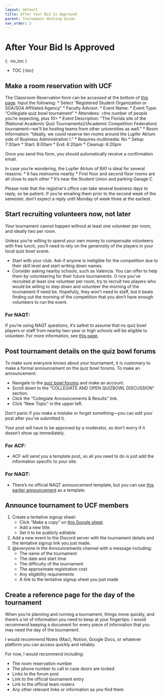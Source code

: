 ```yaml
---
layout: default
title: After Your Bid Is Approved
parent: Tournament Hosting Guide
nav_order: 3
---
```


# After Your Bid Is Approved
{: .no_toc }

- TOC
{:toc}

## Make a room reservation with UCF 
The Classroom Reservation form can be accessed at the bottom of [this page](https://registrar.ucf.edu/classroom-reservations/). 
Input the following: 
	* Select “Registered Student Organization or SGA/SGA Affiliated Agency”
	* Faculty Advisor: <Contact information can be found in the Club Wiki> 
	* Event Name: <Name of tournament here> 
	* Event Type: “Collegiate quiz bowl tournament” 
	* Attendees: <the number of people you’re expecting, plus 10> 
	* Event Description: “The Florida site of the (National Academic Quiz Tournaments)/(Academic Competition Federation) <year> <tournament name> tournament—we'll be hosting teams from other universities as well.”
	* Room Information: “Ideally, we could reserve ten rooms around the Lupfer Atrium side of Business Administration I.” 
	* Requires multimedia: No
	* Setup: 7:30am
	* Start: 8:00am
	* End: 6:20pm
	* Cleanup: 6:20pm 

Once you send this form, you should automatically receive a confirmation email.

In case you’re wondering, the Lupfer Atrium of BA1 is ideal for several reasons: 
	* It has restrooms nearby
	* First floor and second floor rooms are all close to each other
	* It’s near the Student Union and parking Garage C

Please note that the registrar’s office can take several business days to reply, so be patient. If you’re emailing them prior to the second week of the semester, don’t expect a reply until Monday of week three at the earliest. 

## Start recruiting volunteers now, not later
Your tournament cannot happen without at least one volunteer per room, and ideally two per room.  

Unless you’re willing to spend your own money to compensate volunteers with free lunch, you’ll need to rely on the generosity of the players in your local quiz bowl scene.
* Start with your club. Ask if anyone is ineligible for the competition due to their skill level and start writing down names. 
* Consider asking nearby schools, such as Valencia. You can offer to help them by volunteering for their future tournaments. 
O
nce you’ve recruited at least one volunteer per room, try to recruit two players who would be willing to step down and volunteer the morning of the tournament if need be. Hopefully, they won’t need to staff, but it beats finding out the morning of the competition that you don’t have enough volunteers to run the event.  

### For NAQT:
If you’re using NAQT questions, it’s safest to assume that no quiz bowl players or staff from nearby two-year or high schools will be eligible to volunteer. For more information, see [this page](https://www.naqt.com/schedule/assigned-packet-sets.jsp). 

## Post tournament details on the quiz bowl forums
To make sure everyone knows about your tournament, it is customary to make a formal announcement on the quiz bowl forums. To make an announcement:

* Navigate to the [quiz bowl forums](https://hsquizbowl.org/forums/) and make an account.
* Scroll down to the “COLLEGIATE AND OPEN QUIZBOWL DISCUSSION” section.
* Click the “Collegiate Announcements & Results” link.
* Click “New Topic” in the upper left.

Don’t panic if you make a mistake or forget something—you can edit your post after you’ve submitted it. 

Your post will have to be approved by a moderator, so don’t worry if it doesn’t show up immediately. 

### For ACF: 
* ACF will send you a template post, so all you need to do is just add the information specific to your site. 

### For NAQT: 
* There’s no official NAQT announcement template, but you can use [this earlier announcement](https://hsquizbowl.org/forums/viewtopic.php?p=392930&) as a template.


## Announce tournament to UCF members 
1. Create a tentative signup sheet: 
	* Click “Make a copy” on [this Google sheet](https://docs.google.com/spreadsheets/d/1cf7gV7h66Y8eXI0iRCXeFQE-tVw-BbM0GlIBy20bGvI/edit?usp=sharing). 
	* Add a new title.
	* Set it to be publicly editable. 
1. Add a new event to the Discord server with the tournament details and the tentative signup link you just made.
1. @everyone in the Announcements channel with a message including:
	* The name of the tournament 
	* The date and start time
	* The difficulty of the tournament
	* The approximate registration cost
	* Any eligibility requirements
	* A link to the tentative signup sheet you just made


## Create a reference page for the day of the tournament
When you’re planning and running a tournament, things move quickly, and there’s a lot of information you need to keep at your fingertips. I would recommend keeping a document for every piece of information that you may need the day of the tournament. 

I would recommend Notes (Mac), Notion, Google Docs, or whatever platform you can access quickly and reliably. 

For now, I would recommend including: 
* The room reservation number
* The phone number to call in case doors are locked
* Links to the forum post
* Link to the official tournament entry 
* Link to the official team rosters
* Any other relevant links or information as you find them
